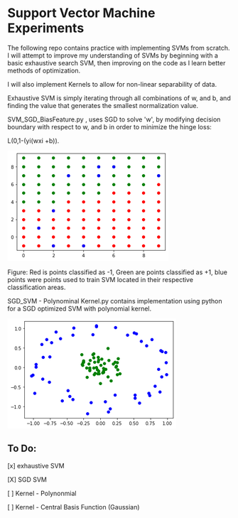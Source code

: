 # Support Vector Machine Experiments 
The following repo contains practice with implementing SVMs from scratch. I will attempt to improve my understanding of SVMs by beginning with a basic exhaustive search SVM, then improving on the code as I learn better methods of optimization. 

I will also implement Kernels to allow for non-linear separability of data. 

Exhaustive SVM is simply iterating through all combinations of w, and b, and finding the value that generates the smallest normalization value. 




SVM_SGD_BiasFeature.py , uses SGD to solve 'w', by modifying decision boundary with respect to w, and b in order to minimize the hinge loss:

L(0,1-(yi(wxi +b)). 

![SVM](/images/svm_graph.png)


Figure: Red is points classified as -1, Green are points classified as +1, blue points were points used to train SVM located in their respective classification areas. 


SGD_SVM - Polynominal Kernel.py contains implementation using python for a SGD optimized SVM with polynomial kernel. 

![SVM_kernel](/images/SVM_Polynomial_Kernel.png)


## To Do: 
[x] exhaustive SVM 

[X] SGD SVM 

[ ] Kernel - Polynonmial 

[ ] Kernel - Central Basis Function (Gaussian) 


